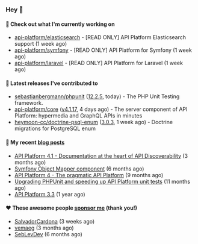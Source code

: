 ### Hey 👋

#### 👷 Check out what I'm currently working on

- [api-platform/elasticsearch](https://github.com/api-platform/elasticsearch) - [READ ONLY] API Platform Elasticsearch support (1 week ago)
- [api-platform/symfony](https://github.com/api-platform/symfony) - [READ ONLY] API Platform for Symfony (1 week ago)
- [api-platform/laravel](https://github.com/api-platform/laravel) - [READ ONLY] API Platform for Laravel (1 week ago)

#### 🔭 Latest releases I've contributed to

- [sebastianbergmann/phpunit](https://github.com/sebastianbergmann/phpunit) ([12.2.5](https://github.com/sebastianbergmann/phpunit/releases/tag/12.2.5), today) - The PHP Unit Testing framework.
- [api-platform/core](https://github.com/api-platform/core) ([v4.1.17](https://github.com/api-platform/core/releases/tag/v4.1.17), 4 days ago) - The server component of API Platform: hypermedia and GraphQL APIs in minutes
- [heymoon-cc/doctrine-psql-enum](https://github.com/heymoon-cc/doctrine-psql-enum) ([3.0.3](https://github.com/heymoon-cc/doctrine-psql-enum/releases/tag/3.0.3), 1 week ago) - Doctrine migrations for PostgreSQL enum

#### 📜 My recent [blog posts](https://soyuka.me)

- [API Platform 4.1 - Documentation at the heart of API Discoverability](https://soyuka.me/api-platform-4-1-documentation-heart-api-discoverability/) (3 months ago)
- [Symfony Object Mapper component](https://soyuka.me/symfony-object-mapper-component/) (6 months ago)
- [API Platform 4 - The pragmatic API Platform](https://soyuka.me/api-platform-4-the-pragmatic-api-platform/) (9 months ago)
- [Upgrading PHPUnit and speeding up API Platform unit tests](https://soyuka.me/upgrading-phpunit-and-speeding-up-api-platform-unit-tests/) (11 months ago)
- [API Platform 3.3](https://soyuka.me/api-platform-3.3/) (1 year ago)

#### ❤️ These awesome people [sponsor me](https://github.com/sponsors/soyuka) (thank you!)

- [SalvadorCardona](https://github.com/SalvadorCardona) (3 weeks ago)
- [vemaeg](https://github.com/vemaeg) (3 months ago)
- [SebLevDev](https://github.com/SebLevDev) (6 months ago)
